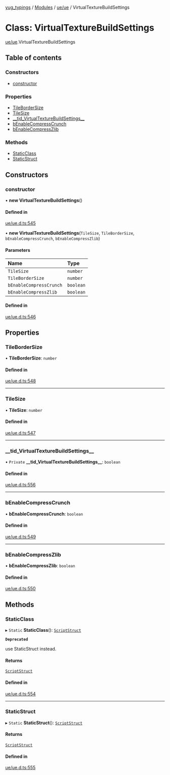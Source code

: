[yug_typings](../README.md) / [Modules](../modules.md) / [ue/ue](../modules/ue_ue.md) / VirtualTextureBuildSettings

# Class: VirtualTextureBuildSettings

[ue/ue](../modules/ue_ue.md).VirtualTextureBuildSettings

## Table of contents

### Constructors

- [constructor](ue_ue.VirtualTextureBuildSettings.md#constructor)

### Properties

- [TileBorderSize](ue_ue.VirtualTextureBuildSettings.md#tilebordersize)
- [TileSize](ue_ue.VirtualTextureBuildSettings.md#tilesize)
- [\_\_tid\_VirtualTextureBuildSettings\_\_](ue_ue.VirtualTextureBuildSettings.md#__tid_virtualtexturebuildsettings__)
- [bEnableCompressCrunch](ue_ue.VirtualTextureBuildSettings.md#benablecompresscrunch)
- [bEnableCompressZlib](ue_ue.VirtualTextureBuildSettings.md#benablecompresszlib)

### Methods

- [StaticClass](ue_ue.VirtualTextureBuildSettings.md#staticclass)
- [StaticStruct](ue_ue.VirtualTextureBuildSettings.md#staticstruct)

## Constructors

### constructor

• **new VirtualTextureBuildSettings**()

#### Defined in

[ue/ue.d.ts:545](https://github.com/YugMetaverse/yug_typings/blob/b7d9b19/ue/ue.d.ts#L545)

• **new VirtualTextureBuildSettings**(`TileSize`, `TileBorderSize`, `bEnableCompressCrunch`, `bEnableCompressZlib`)

#### Parameters

| Name | Type |
| :------ | :------ |
| `TileSize` | `number` |
| `TileBorderSize` | `number` |
| `bEnableCompressCrunch` | `boolean` |
| `bEnableCompressZlib` | `boolean` |

#### Defined in

[ue/ue.d.ts:546](https://github.com/YugMetaverse/yug_typings/blob/b7d9b19/ue/ue.d.ts#L546)

## Properties

### TileBorderSize

• **TileBorderSize**: `number`

#### Defined in

[ue/ue.d.ts:548](https://github.com/YugMetaverse/yug_typings/blob/b7d9b19/ue/ue.d.ts#L548)

___

### TileSize

• **TileSize**: `number`

#### Defined in

[ue/ue.d.ts:547](https://github.com/YugMetaverse/yug_typings/blob/b7d9b19/ue/ue.d.ts#L547)

___

### \_\_tid\_VirtualTextureBuildSettings\_\_

• `Private` **\_\_tid\_VirtualTextureBuildSettings\_\_**: `boolean`

#### Defined in

[ue/ue.d.ts:556](https://github.com/YugMetaverse/yug_typings/blob/b7d9b19/ue/ue.d.ts#L556)

___

### bEnableCompressCrunch

• **bEnableCompressCrunch**: `boolean`

#### Defined in

[ue/ue.d.ts:549](https://github.com/YugMetaverse/yug_typings/blob/b7d9b19/ue/ue.d.ts#L549)

___

### bEnableCompressZlib

• **bEnableCompressZlib**: `boolean`

#### Defined in

[ue/ue.d.ts:550](https://github.com/YugMetaverse/yug_typings/blob/b7d9b19/ue/ue.d.ts#L550)

## Methods

### StaticClass

▸ `Static` **StaticClass**(): [`ScriptStruct`](ue_ue.ScriptStruct.md)

**`Deprecated`**

use StaticStruct instead.

#### Returns

[`ScriptStruct`](ue_ue.ScriptStruct.md)

#### Defined in

[ue/ue.d.ts:554](https://github.com/YugMetaverse/yug_typings/blob/b7d9b19/ue/ue.d.ts#L554)

___

### StaticStruct

▸ `Static` **StaticStruct**(): [`ScriptStruct`](ue_ue.ScriptStruct.md)

#### Returns

[`ScriptStruct`](ue_ue.ScriptStruct.md)

#### Defined in

[ue/ue.d.ts:555](https://github.com/YugMetaverse/yug_typings/blob/b7d9b19/ue/ue.d.ts#L555)
